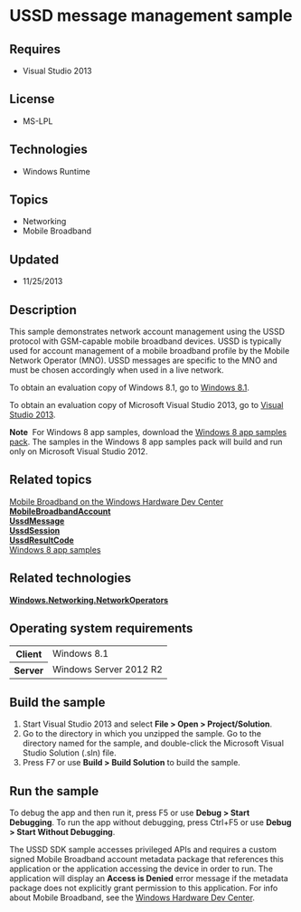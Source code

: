 # USSD message management sample
## Requires
- Visual Studio 2013
## License
- MS-LPL
## Technologies
- Windows Runtime
## Topics
- Networking
- Mobile Broadband
## Updated
- 11/25/2013
## Description

<div id="mainSection">
<p>This sample demonstrates network account management using the USSD protocol with GSM-capable mobile broadband devices. USSD is typically used for account management of a mobile broadband profile by the Mobile Network Operator (MNO). USSD messages are specific
 to the MNO and must be chosen accordingly when used in a live network.</p>
<p>To obtain an evaluation copy of Windows&nbsp;8.1, go to <a href="http://go.microsoft.com/fwlink/p/?linkid=301696">
Windows&nbsp;8.1</a>.</p>
<p>To obtain an evaluation copy of Microsoft Visual Studio&nbsp;2013, go to <a href="http://go.microsoft.com/fwlink/p/?linkid=301697">
Visual Studio&nbsp;2013</a>.</p>
<p></p>
<p class="note"><b>Note</b>&nbsp;&nbsp;For Windows&nbsp;8 app samples, download the <a href="http://go.microsoft.com/fwlink/p/?LinkId=301698">
Windows&nbsp;8 app samples pack</a>. The samples in the Windows&nbsp;8 app samples pack will build and run only on Microsoft Visual Studio&nbsp;2012.</p>
<p></p>
<h2><a id="related_topics"></a>Related topics</h2>
<dl><dt><a href="http://go.microsoft.com/fwlink/p/?LinkID=301754">Mobile Broadband on the Windows Hardware Dev Center</a>
</dt><dt><a href="http://msdn.microsoft.com/library/windows/apps/br207353"><b>MobileBroadbandAccount</b></a>
</dt><dt><a href="http://msdn.microsoft.com/library/windows/apps/br207402"><b>UssdMessage</b></a>
</dt><dt><a href="http://msdn.microsoft.com/library/windows/apps/br241143"><b>UssdSession</b></a>
</dt><dt><a href="http://msdn.microsoft.com/library/windows/apps/br241133"><b>UssdResultCode</b></a>
</dt><dt><a href="http://go.microsoft.com/fwlink/p/?LinkID=227694">Windows 8 app samples</a>
</dt></dl>
<h2>Related technologies</h2>
<a href="http://msdn.microsoft.com/library/windows/apps/br241148"><b>Windows.Networking.NetworkOperators</b></a>
<h2>Operating system requirements</h2>
<table>
<tbody>
<tr>
<th>Client</th>
<td><dt>Windows&nbsp;8.1 </dt></td>
</tr>
<tr>
<th>Server</th>
<td><dt>Windows Server&nbsp;2012&nbsp;R2 </dt></td>
</tr>
</tbody>
</table>
<h2>Build the sample</h2>
<ol>
<li>Start Visual Studio&nbsp;2013 and select <b>File &gt; Open &gt; Project/Solution</b>.
</li><li>Go to the directory in which you unzipped the sample. Go to the directory named for the sample, and double-click the Microsoft Visual Studio Solution (.sln) file.
</li><li>Press F7 or use <b>Build &gt; Build Solution</b> to build the sample. </li></ol>
<h2>Run the sample</h2>
<p>To debug the app and then run it, press F5 or use <b>Debug &gt; Start Debugging</b>. To run the app without debugging, press Ctrl&#43;F5 or use
<b>Debug &gt; Start Without Debugging</b>.</p>
<p>The USSD SDK sample accesses privileged APIs and requires a custom signed Mobile Broadband account metadata package that references this application or the application accessing the device in order to run. The application will display an
<b>Access is Denied</b> error message if the metadata package does not explicitly grant permission to this application. For info about Mobile Broadband, see the
<a href="http://go.microsoft.com/fwlink/p/?LinkID=301754">Windows Hardware Dev Center</a>.</p>
</div>
